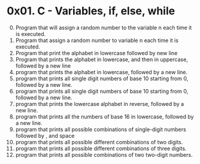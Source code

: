 #  0x01. C - Variables, if, else, while
0. Program that will assign a random number to the variable n each time it is executed.
1. Program that assign a random number to variable n each time it is executed.
2. Program that print the alphabet in lowercase followed by new line
3. Program that prints the alphabet in lowercase, and then in uppercase, followed by a new line
4. program that prints the alphabet in lowercase, followed by a new line.
5. program that prints all single digit numbers of base 10 starting from 0, followed by a new line.
6. program that prints all single digit numbers of base 10 starting from 0, followed by a new line.
7. program that prints the lowercase alphabet in reverse, followed by a new line.
8. program that prints all the numbers of base 16 in lowercase, followed by a new line.
9. program that prints all possible combinations of single-digit numbers followed by , and space
10. program that prints all possible different combinations of two digits.
11. program that prints all possible different combinations of three digits.
12. program that prints all possible combinations of two two-digit numbers.
